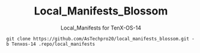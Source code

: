 <h1 align="center" id="title">Local_Manifests_Blossom</h1>
<p align="center" id="description">Local_Manifests for TenX-OS-14 </p>

```
git clone https://github.com/AsTechpro20/local_manifests_blossom.git -b Tenxos-14 .repo/local_manifests
```

